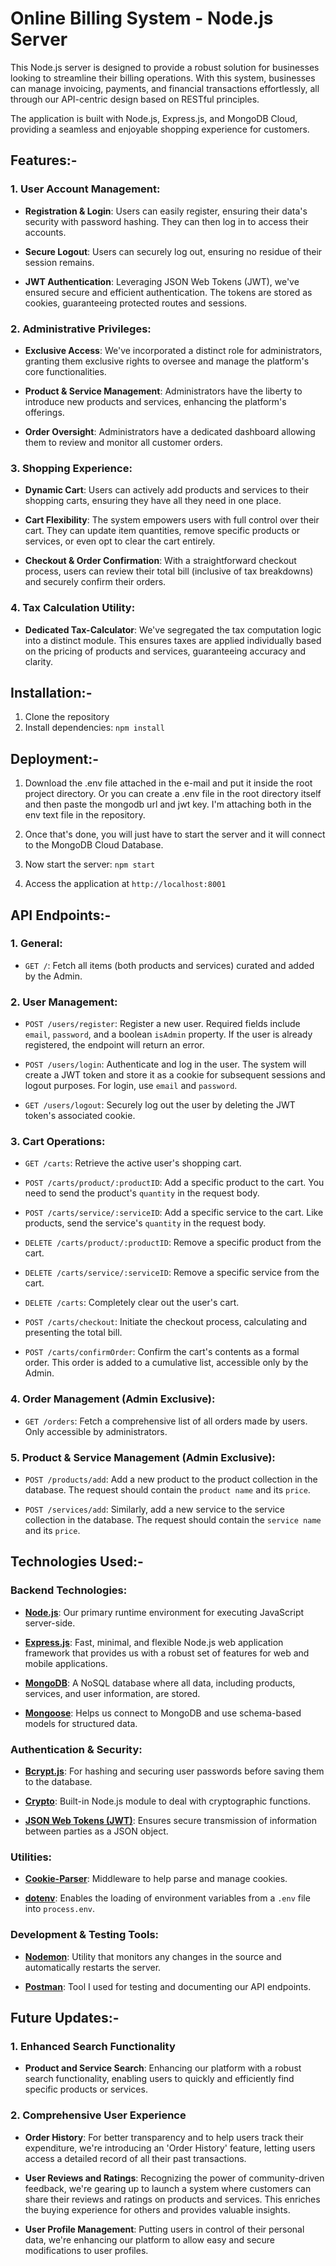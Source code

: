 
# **Online Billing System - Node.js Server**

This Node.js server is designed to provide a robust solution for businesses looking to streamline their billing operations. With this system, businesses can manage invoicing, payments, and financial transactions effortlessly, all through our API-centric design based on RESTful principles.

The application is built with Node.js, Express.js, and MongoDB Cloud, providing a seamless and enjoyable shopping experience for customers.



## **Features:-**

### 1. **User Account Management:**
- **Registration & Login**: Users can easily register, ensuring their data's security with password hashing. They can then log in to access their accounts.
  
- **Secure Logout**: Users can securely log out, ensuring no residue of their session remains.

- **JWT Authentication**: Leveraging JSON Web Tokens (JWT), we've ensured secure and efficient authentication. The tokens are stored as cookies, guaranteeing protected routes and sessions.

### 2. **Administrative Privileges:**
- **Exclusive Access**: We've incorporated a distinct role for administrators, granting them exclusive rights to oversee and manage the platform's core functionalities.
  
- **Product & Service Management**: Administrators have the liberty to introduce new products and services, enhancing the platform's offerings.

- **Order Oversight**: Administrators have a dedicated dashboard allowing them to review and monitor all customer orders.

### 3. **Shopping Experience:**
- **Dynamic Cart**: Users can actively add products and services to their shopping carts, ensuring they have all they need in one place.
  
- **Cart Flexibility**: The system empowers users with full control over their cart. They can update item quantities, remove specific products or services, or even opt to clear the cart entirely.

- **Checkout & Order Confirmation**: With a straightforward checkout process, users can review their total bill (inclusive of tax breakdowns) and securely confirm their orders.

### 4. **Tax Calculation Utility:**
- **Dedicated Tax-Calculator**: We've segregated the tax computation logic into a distinct module. This ensures taxes are applied individually based on the pricing of products and services, guaranteeing accuracy and clarity.

## **Installation:-**

1. Clone the repository
2. Install dependencies: `npm install`
## **Deployment:-**

1. Download the .env file attached in the e-mail and put it inside the root project directory. 
   Or you can create a .env file in the root directory itself and then paste the mongodb url and jwt key. I'm attaching both in the env text file in the repository.

2. Once that's done, you will just have to start the server and it will connect to the MongoDB Cloud Database.

3. Now start the server: `npm start`

4. Access the application at `http://localhost:8001`
## **API Endpoints:-**

### **1. General:**
- `GET /`: Fetch all items (both products and services) curated and added by the Admin.

### **2. User Management:**
- `POST /users/register`: Register a new user. Required fields include `email`, `password`, and a boolean `isAdmin` property. If the user is already registered, the endpoint will return an error.
  
- `POST /users/login`: Authenticate and log in the user. The system will create a JWT token and store it as a cookie for subsequent sessions and logout purposes. For login, use `email` and `password`.
  
- `GET /users/logout`: Securely log out the user by deleting the JWT token's associated cookie.

### **3. Cart Operations:**
- `GET /carts`: Retrieve the active user's shopping cart.
  
- `POST /carts/product/:productID`: Add a specific product to the cart. You need to send the product's `quantity` in the request body.
  
- `POST /carts/service/:serviceID`: Add a specific service to the cart. Like products, send the service's `quantity` in the request body.
  
- `DELETE /carts/product/:productID`: Remove a specific product from the cart.
  
- `DELETE /carts/service/:serviceID`: Remove a specific service from the cart.
  
- `DELETE /carts`: Completely clear out the user's cart.

- `POST /carts/checkout`: Initiate the checkout process, calculating and presenting the total bill.

- `POST /carts/confirmOrder`: Confirm the cart's contents as a formal order. This order is added to a cumulative list, accessible only by the Admin.

### **4. Order Management (Admin Exclusive):**
- `GET /orders`: Fetch a comprehensive list of all orders made by users. Only accessible by administrators.

### **5. Product & Service Management (Admin Exclusive):**
- `POST /products/add`: Add a new product to the product collection in the database. The request should contain the `product name` and its `price`.

- `POST /services/add`: Similarly, add a new service to the service collection in the database. The request should contain the `service name` and its `price`.
## **Technologies Used:-**

### **Backend Technologies:**
- **[Node.js](https://nodejs.org/)**: Our primary runtime environment for executing JavaScript server-side.
  
- **[Express.js](https://expressjs.com/)**: Fast, minimal, and flexible Node.js web application framework that provides us with a robust set of features for web and mobile applications.

- **[MongoDB](https://www.mongodb.com/)**: A NoSQL database where all data, including products, services, and user information, are stored.

- **[Mongoose](https://mongoosejs.com/)**: Helps us connect to MongoDB and use schema-based models for structured data.

### **Authentication & Security:**
- **[Bcrypt.js](https://www.npmjs.com/package/bcrypt)**: For hashing and securing user passwords before saving them to the database.

- **[Crypto](https://nodejs.org/api/crypto.html)**: Built-in Node.js module to deal with cryptographic functions.

- **[JSON Web Tokens (JWT)](https://jwt.io/)**: Ensures secure transmission of information between parties as a JSON object.

### **Utilities:**
- **[Cookie-Parser](https://www.npmjs.com/package/cookie-parser)**: Middleware to help parse and manage cookies.

- **[dotenv](https://www.npmjs.com/package/dotenv)**: Enables the loading of environment variables from a `.env` file into `process.env`.

### **Development & Testing Tools:**
- **[Nodemon](https://www.npmjs.com/package/nodemon)**: Utility that monitors any changes in the source and automatically restarts the server.

- **[Postman](https://www.postman.com/)**: Tool I used for testing and documenting our API endpoints.
## **Future Updates:-**

### **1. Enhanced Search Functionality**
- **Product and Service Search**: Enhancing our platform with a robust search functionality, enabling users to quickly and efficiently find specific products or services.

### **2. Comprehensive User Experience**
- **Order History**: For better transparency and to help users track their expenditure, we're introducing an 'Order History' feature, letting users access a detailed record of all their past transactions.

- **User Reviews and Ratings**: Recognizing the power of community-driven feedback, we're gearing up to launch a system where customers can share their reviews and ratings on products and services. This enriches the buying experience for others and provides valuable insights.

- **User Profile Management**: Putting users in control of their personal data, we're enhancing our platform to allow easy and secure modifications to user profiles.